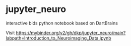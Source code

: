 # jupyter_neuro
interactive bids python notebook based on DartBrains

Visit
https://mybinder.org/v2/gh/dkp/jupyter_neuro/main?labpath=Introduction_to_Neuroimaging_Data.ipynb
